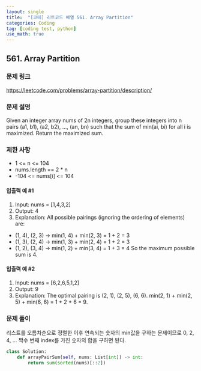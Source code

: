 ```yaml
---
layout: single
title:  "[코테] 리트코드 배열 561. Array Partition"
categories: Coding
tag: [coding test, python]
use_math: true
---
```


## 561. Array Partition
### 문제 링크
<https://leetcode.com/problems/array-partition/description/>

### 문제 설명
Given an integer array nums of 2n integers, group these integers into n pairs (a1, b1), (a2, b2), ..., (an, bn) such that the sum of min(ai, bi) for all i is maximized. Return the maximized sum.

### 제한 사항
- 1 <= n <= 104
- nums.length == 2 * n
- -104 <= nums[i] <= 104

#### 입출력 예 #1 
1. Input: nums = [1,4,3,2]
2. Output: 4
3. Explanation: All possible pairings (ignoring the ordering of elements) are:
- (1, 4), (2, 3) -> min(1, 4) + min(2, 3) = 1 + 2 = 3
- (1, 3), (2, 4) -> min(1, 3) + min(2, 4) = 1 + 2 = 3
- (1, 2), (3, 4) -> min(1, 2) + min(3, 4) = 1 + 3 = 4
So the maximum possible sum is 4.

#### 입출력 예 #2
1. Input: nums = [6,2,6,5,1,2]
2. Output: 9
3. Explanation: The optimal pairing is (2, 1), (2, 5), (6, 6). min(2, 1) + min(2, 5) + min(6, 6) = 1 + 2 + 6 = 9.

### 문제 풀이
리스트를 오름차순으로 정렬한 이후 연속되는 숫자의 min값을 구하는 문제이므로 0, 2, 4, ... 짝수 번째 index를 가진 숫자의 합을 구하면 된다.


```python
class Solution:
    def arrayPairSum(self, nums: List[int]) -> int:
        return sum(sorted(nums)[::2])
```